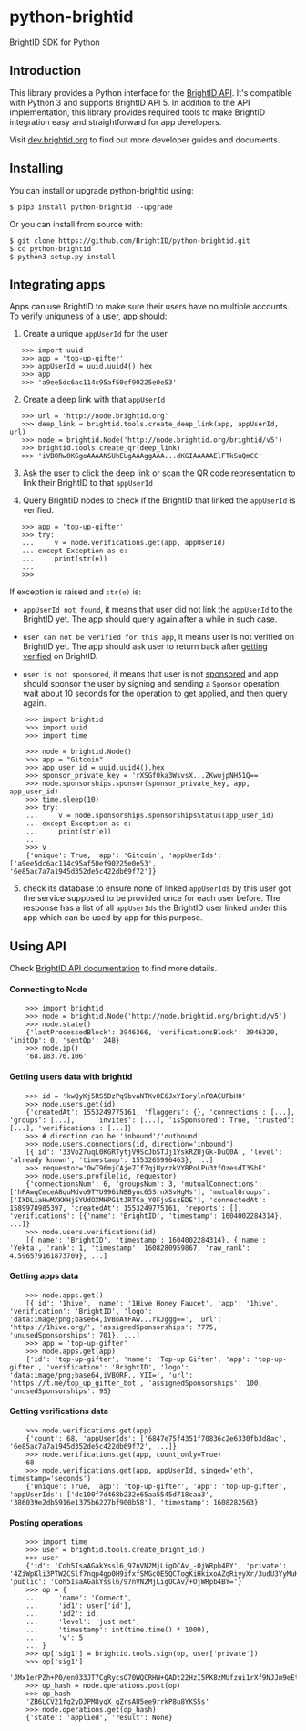 # python-brightid

BrightID SDK for Python

## Introduction

This library provides a Python interface for the [BrightID API](https://dev.brightid.org/docs/node-api/web_services/foxx/node-api-5.6.0.yaml). It's compatible with Python 3 and supports BrightID API 5. In addition to the API implementation, this library provides required tools to make BrightID integration easy and straightforward for app developers.

Visit [dev.brightid.org](https://dev.brightid.og) to find out more developer guides and documents.

## Installing

You can install or upgrade python-brightid using:

    $ pip3 install python-brightid --upgrade

Or you can install from source with:

    $ git clone https://github.com/BrightID/python-brightid.git
    $ cd python-brightid
    $ python3 setup.py install

## Integrating apps

Apps can use BrightID to make sure their users have no multiple accounts. To verify uniquness of a user, app should:

1. Create a unique `appUserId` for the user

```
   >>> import uuid
   >>> app = 'top-up-gifter'
   >>> appUserId = uuid.uuid4().hex
   >>> app
   >>> 'a9ee5dc6ac114c95af50ef90225e0e53'
```

2. Create a deep link with that `appUserId`

```
   >>> url = 'http://node.brightid.org'
   >>> deep_link = brightid.tools.create_deep_link(app, appUserId, url)
   >>> node = brightid.Node('http://node.brightid.org/brightid/v5')
   >>> brightid.tools.create_qr(deep_link)
   >>> 'iVBORw0KGgoAAAANSUhEUgAAAggAAA...dKGIAAAAAElFTkSuQmCC'
```

3. Ask the user to click the deep link or scan the QR code representation to link their BrightID to that `appUserId`

4. Query BrightID nodes to check if the BrightID that linked the `appUserId` is verified.

```
   >>> app = 'top-up-gifter'
   >>> try:
   ...     v = node.verifications.get(app, appUserId)
   ... except Exception as e:
   ...     print(str(e))
   ...
   >>>
```

If exception is raised and `str(e)` is:

- `appUserId not found`, it means that user did not link the `appUserId` to the BrightID yet. The app should query again after a while in such case.

- `user can not be verified for this app`, it means user is not verified on BrightID yet. The app should ask user to return back after [getting verified](https://brightid.gitbook.io/brightid/getting-verified) on BrightID.

- `user is not sponsored`, it means that user is not [sponsored](https://dev.brightid.org/docs/guides/docs/basic-integration.md#sponsoring-users) and app should sponsor the user by signing and sending a `Sponsor` operation, wait about 10 seconds for the operation to get applied, and then query again.

```
    >>> import brightid
    >>> import uuid
    >>> import time

    >>> node = brightid.Node()
    >>> app = "Gitcoin"
    >>> app_user_id = uuid.uuid4().hex
    >>> sponsor_private_key = 'rXSGf0ka3WsvsX...ZKwujpNH51Q=='
    >>> node.sponsorships.sponsor(sponsor_private_key, app, app_user_id)
    >>> time.sleep(10)
    >>> try:
    ...     v = node.sponsorships.sponsorshipsStatus(app_user_id)
    ... except Exception as e:
    ...     print(str(e))
    ...
    >>> v
    {'unique': True, 'app': 'Gitcoin', 'appUserIds': ['a9ee5dc6ac114c95af50ef90225e0e53', '6e85ac7a7a1945d352de5c422db69f72']}
```

5. check its database to ensure none of linked `appUserId`s by this user got the service supposed to be provided once for each user before. The response has a list of all `appUserIds` the BrightID user linked under this app which can be used by app for this purpose.

## Using API

Check [BrightID API documentation](https://dev.brightid.org/docs/node-api) to find more details.

#### Connecting to Node

```
    >>> import brightid
    >>> node = brightid.Node('http://node.brightid.org/brightid/v5')
    >>> node.state()
    {'lastProcessedBlock': 3946366, 'verificationsBlock': 3946320, 'initOp': 0, 'sentOp': 248}
    >>> node.ip()
    '68.183.76.106'
```

#### Getting users data with brightid

```
    >>> id = 'kwQyKj5RS5DzPq9bvaNTKv0E6JxYIorylnF0ACUFbH0'
    >>> node.users.get(id)
    {'createdAt': 1553249775161, 'flaggers': {}, 'connections': [...], 'groups': [...],     'invites': [...], 'isSponsored': True, 'trusted': [...], 'verifications': [...]}
    >>> # direction can be 'inbound'/'outbound'
    >>> node.users.connections(id, direction='inbound')
    [{'id': '33Vo27uqL0KGRTytjV9ScJbSTJj1YskRZUjGk-DuO0A', 'level': 'already known', 'timestamp': 1553265996463}, ...]
    >>> requestor='0wT96mjCAje7If7qjUyrzkVYBPoLPu3tfOzesdT3ShE'
    >>> node.users.profile(id, requestor)
    {'connectionsNum': 6, 'groupsNum': 3, 'mutualConnections': ['hPAwqCeceA8quMdvo9TYU996iNBByuc65SrnXSvHgMs'], 'mutualGroups': ['IXDLiaHwMXKKHjSYUdOXMHPG1tJRTCa_Y0FjvSszEDE'], 'connectedAt': 1589978985397, 'createdAt': 1553249775161, 'reports': [], 'verifications': [{'name': 'BrightID', 'timestamp': 1604002284314}, ...]}
    >>> node.users.verifications(id)
    [{'name': 'BrightID', 'timestamp': 1604002284314}, {'name': 'Yekta', 'rank': 1, 'timestamp': 1608280959867, 'raw_rank': 4.596579161873709}, ...]
```

#### Getting apps data

```
    >>> node.apps.get()
    [{'id': '1hive', 'name': '1Hive Honey Faucet', 'app': '1hive', 'verification': 'BrightID', 'logo': 'data:image/png;base64,iVBoAYFAw...rkJggg==', 'url': 'https://1hive.org/', 'assignedSponsorships': 7775, 'unusedSponsorships': 701}, ...]
    >>> app = 'top-up-gifter'
    >>> node.apps.get(app)
    {'id': 'top-up-gifter', 'name': 'Top-up Gifter', 'app': 'top-up-gifter', 'verification': 'BrightID', 'logo': 'data:image/png;base64,iVBORF...YII=', 'url': 'https://t.me/top_up_gifter_bot', 'assignedSponsorships': 100, 'unusedSponsorships': 95}
```

#### Getting verifications data

```
    >>> node.verifications.get(app)
    {'count': 68, 'appUserIds': ['6847e75f4351f70836c2e6330fb3d8ac', '6e85ac7a7a1945d352de5c422db69f72', ...]}
    >>> node.verifications.get(app, count_only=True)
    68
    >>> node.verifications.get(app, appUserId, singed='eth', timestamp='seconds')
    {'unique': True, 'app': 'top-up-gifter', 'app': 'top-up-gifter', 'appUserIds': ['dc100f7d468b232e65aa5545d718caa3', '386039e2db5916e1375b6227bf900b58'], 'timestamp': 1608282563}
```

#### Posting operations

```
    >>> import time
    >>> user = brightid.tools.create_bright_id()
    >>> user
    {'id': 'Coh5IsaAGakYssl6_97nVN2MjLigOCAv_-OjWRpb4BY', 'private': '4ZiWpKli3PTW2CSlf7nqp4gp0H9ifxfSMGc0E5QCTogKiHkixoAZqRiyyXr/3udU3YyMuKA4IC//46NZGlvgFg==', 'public': 'Coh5IsaAGakYssl6/97nVN2MjLigOCAv/+OjWRpb4BY='}
    >>> op = {
    ...     'name': 'Connect',
    ...     'id1': user['id'],
    ...     'id2': id,
    ...     'level': 'just met',
    ...     'timestamp': int(time.time() * 1000),
    ...     'v': 5
    ... }
    >>> op['sig1'] = brightid.tools.sign(op, user['private'])
    >>> op['sig1']
    'JMx1erPZh+P0/en033JT7CgRycsO70WQCRHW+QADt22HzI5PK8zMUfzui1rXf9NJJm9eEtsYIYhqQa96AWJPDQ=='
    >>> op_hash = node.operations.post(op)
    >>> op_hash
    'ZB6LCV21fg2yDJPM8yqX_gZrsAU5ee9rrkP8u8YKS5s'
    >>> node.operations.get(op_hash)
    {'state': 'applied', 'result': None}
```
